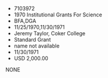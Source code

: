 * 7103972
* 1970 Institutional Grants For Science
* BFA,DGA
* 11/25/1970,11/30/1971
* Jeremy Taylor, Coker College
* Standard Grant
*   name not available
* 11/30/1971
* USD 2,000.00

NONE